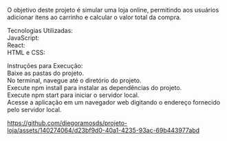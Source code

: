 O objetivo deste projeto é simular uma loja online, permitindo aos usuários adicionar itens ao carrinho e calcular o valor total da compra.<br>

Tecnologias Utilizadas: <br>
JavaScript:<br>
React: <br>
HTML e CSS:<br>

Instruções para Execução:<br>
Baixe as pastas do projeto.<br>
No terminal, navegue até o diretório do projeto.<br>
Execute npm install para instalar as dependências do projeto.<br>
Execute npm start para iniciar o servidor local.<br>
Acesse a aplicação em um navegador web digitando o endereço fornecido pelo servidor local.<br>



https://github.com/diegoramosds/projeto-loja/assets/140274064/d23bf9d0-40a1-4235-93ac-69b443977abd


